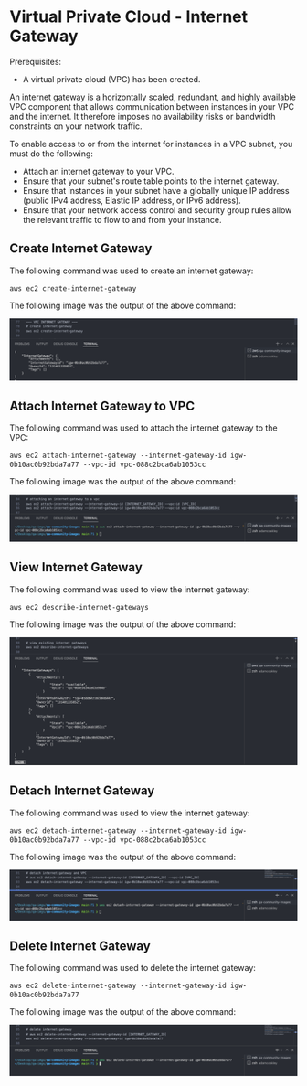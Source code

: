 # Virtual Private Cloud - Internet Gateway
Prerequisites:
* A virtual private cloud (VPC) has been created.

An internet gateway is a horizontally scaled, redundant, and highly available VPC component that allows communication between instances in your VPC and the internet. It therefore imposes no availability risks or bandwidth constraints on your network traffic. 
<br>

To enable access to or from the internet for instances in a VPC subnet, you must do the following:
* Attach an internet gateway to your VPC.
* Ensure that your subnet's route table points to the internet gateway.
* Ensure that instances in your subnet have a globally unique IP address (public IPv4 address, Elastic IP address, or IPv6 address).
* Ensure that your network access control and security group rules allow the relevant traffic to flow to and from your instance.

## Create Internet Gateway
The following command was used to create an internet gateway:
```
aws ec2 create-internet-gateway
```

The following image was the output of the above command: <br>

![create-internet-gateway](https://github.com/Adamcoakley/qa-community-images/blob/main/AWS/vpc-internet-gateway/create-igw.png?raw=true)

## Attach Internet Gateway to VPC
The following command was used to attach the internet gateway to the VPC:
```
aws ec2 attach-internet-gateway --internet-gateway-id igw-0b10ac0b92bda7a77 --vpc-id vpc-088c2bca6ab1053cc
```

The following image was the output of the above command: <br>

![attach-internet-gateway-vpc](https://github.com/Adamcoakley/qa-community-images/blob/main/AWS/vpc-internet-gateway/attach-igw-vpc.png?raw=true)

## View Internet Gateway
The following command was used to view the internet gateway:
```
aws ec2 describe-internet-gateways
```

The following image was the output of the above command: <br>

![view-internet-gateway](https://github.com/Adamcoakley/qa-community-images/blob/main/AWS/vpc-internet-gateway/view-igw.png?raw=true)

## Detach Internet Gateway
The following command was used to view the internet gateway:
```
aws ec2 detach-internet-gateway --internet-gateway-id igw-0b10ac0b92bda7a77 --vpc-id vpc-088c2bca6ab1053cc
```

The following image was the output of the above command: <br>

![detach-internet-gateway](https://github.com/Adamcoakley/qa-community-images/blob/main/AWS/vpc-internet-gateway/detach-igw.png?raw=true)

## Delete Internet Gateway
The following command was used to delete the internet gateway:
```
aws ec2 delete-internet-gateway --internet-gateway-id igw-0b10ac0b92bda7a77
```

The following image was the output of the above command: <br>

![view-internet-gateway](https://github.com/Adamcoakley/qa-community-images/blob/main/AWS/vpc-internet-gateway/delete-igw.png?raw=true)

